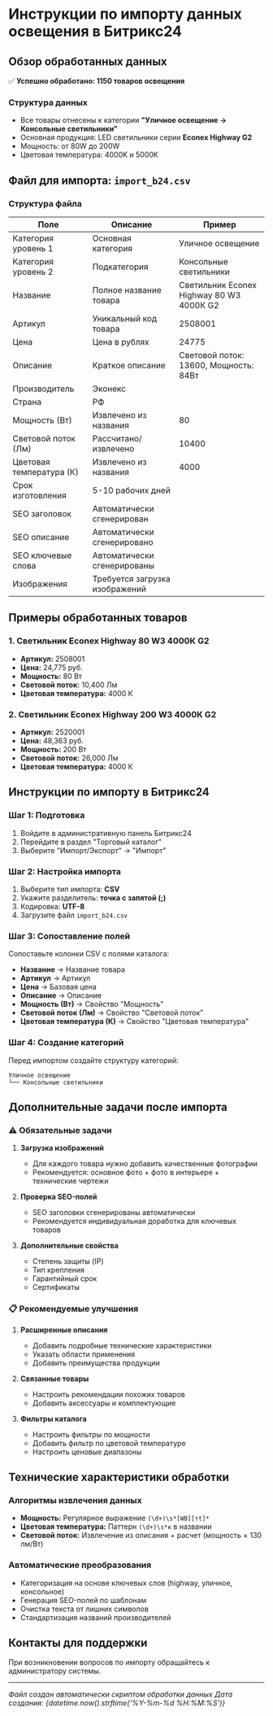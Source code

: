 # Инструкции по импорту данных освещения в Битрикс24

## Обзор обработанных данных

✅ **Успешно обработано: 1150 товаров освещения**

### Структура данных
- Все товары отнесены к категории **"Уличное освещение → Консольные светильники"**
- Основная продукция: LED светильники серии **Econex Highway G2**
- Мощность: от 80W до 200W
- Цветовая температура: 4000K и 5000K

## Файл для импорта: `import_b24.csv`

### Структура файла
| Поле | Описание | Пример |
|------|----------|--------|
| Категория уровень 1 | Основная категория | Уличное освещение |
| Категория уровень 2 | Подкатегория | Консольные светильники |
| Название | Полное название товара | Светильник Econex Highway 80 W3 4000К G2 |
| Артикул | Уникальный код товара | 2508001 |
| Цена | Цена в рублях | 24775 |
| Описание | Краткое описание | Световой поток: 13600, Мощность: 84Вт |
| Производитель | Эконекс |
| Страна | РФ |
| Мощность (Вт) | Извлечено из названия | 80 |
| Световой поток (Лм) | Рассчитано/извлечено | 10400 |
| Цветовая температура (К) | Извлечено из названия | 4000 |
| Срок изготовления | 5-10 рабочих дней |
| SEO заголовок | Автоматически сгенерирован |
| SEO описание | Автоматически сгенерировано |
| SEO ключевые слова | Автоматически сгенерированы |
| Изображения | Требуется загрузка изображений |

## Примеры обработанных товаров

### 1. Светильник Econex Highway 80 W3 4000К G2
- **Артикул:** 2508001
- **Цена:** 24,775 руб.
- **Мощность:** 80 Вт
- **Световой поток:** 10,400 Лм
- **Цветовая температура:** 4000 К

### 2. Светильник Econex Highway 200 W3 4000К G2
- **Артикул:** 2520001
- **Цена:** 48,363 руб.
- **Мощность:** 200 Вт
- **Световой поток:** 26,000 Лм
- **Цветовая температура:** 4000 К

## Инструкции по импорту в Битрикс24

### Шаг 1: Подготовка
1. Войдите в административную панель Битрикс24
2. Перейдите в раздел "Торговый каталог"
3. Выберите "Импорт/Экспорт" → "Импорт"

### Шаг 2: Настройка импорта
1. Выберите тип импорта: **CSV**
2. Укажите разделитель: **точка с запятой (;)**
3. Кодировка: **UTF-8**
4. Загрузите файл `import_b24.csv`

### Шаг 3: Сопоставление полей
Сопоставьте колонки CSV с полями каталога:
- **Название** → Название товара
- **Артикул** → Артикул
- **Цена** → Базовая цена
- **Описание** → Описание
- **Мощность (Вт)** → Свойство "Мощность"
- **Световой поток (Лм)** → Свойство "Световой поток"
- **Цветовая температура (К)** → Свойство "Цветовая температура"

### Шаг 4: Создание категорий
Перед импортом создайте структуру категорий:
```
Уличное освещение
└── Консольные светильники
```

## Дополнительные задачи после импорта

### ⚠️ Обязательные задачи
1. **Загрузка изображений**
   - Для каждого товара нужно добавить качественные фотографии
   - Рекомендуется: основное фото + фото в интерьере + технические чертежи

2. **Проверка SEO-полей**
   - SEO заголовки сгенерированы автоматически
   - Рекомендуется индивидуальная доработка для ключевых товаров

3. **Дополнительные свойства**
   - Степень защиты (IP)
   - Тип крепления
   - Гарантийный срок
   - Сертификаты

### 📋 Рекомендуемые улучшения
1. **Расширенные описания**
   - Добавить подробные технические характеристики
   - Указать области применения
   - Добавить преимущества продукции

2. **Связанные товары**
   - Настроить рекомендации похожих товаров
   - Добавить аксессуары и комплектующие

3. **Фильтры каталога**
   - Настроить фильтры по мощности
   - Добавить фильтр по цветовой температуре
   - Настроить ценовые диапазоны

## Технические характеристики обработки

### Алгоритмы извлечения данных
- **Мощность:** Регулярное выражение `(\d+)\s*[WВ][тt]*`
- **Цветовая температура:** Паттерн `(\d+)\s*к` в названии
- **Световой поток:** Извлечение из описания + расчет (мощность × 130 лм/Вт)

### Автоматические преобразования
- Категоризация на основе ключевых слов (highway, уличное, консольное)
- Генерация SEO-полей по шаблонам
- Очистка текста от лишних символов
- Стандартизация названий производителей

## Контакты для поддержки
При возникновении вопросов по импорту обращайтесь к администратору системы.

---
*Файл создан автоматически скриптом обработки данных*
*Дата создания: {datetime.now().strftime('%Y-%m-%d %H:%M:%S')}*